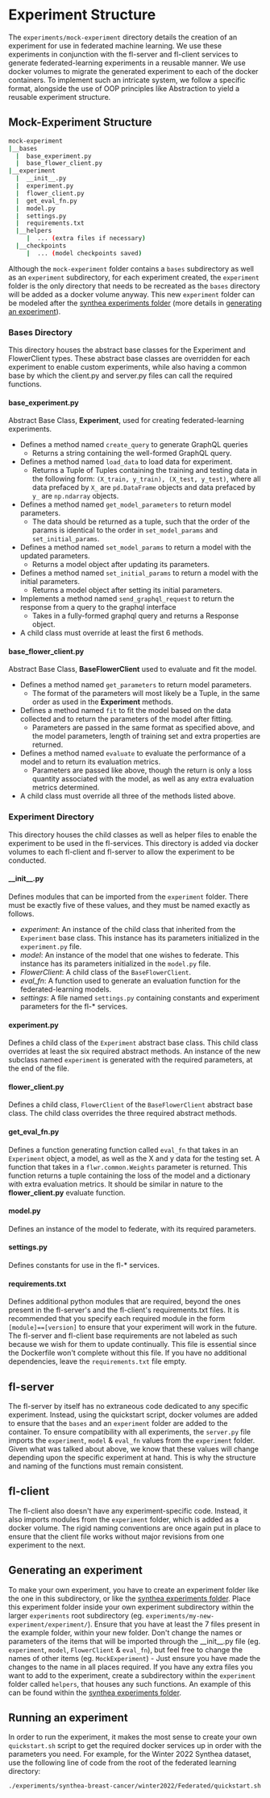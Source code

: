 # Experiment Structure
The `experiments/mock-experiment` directory details the creation of an experiment for use in federated machine learning. We use these experiments in conjunction with the fl-server and fl-client services to generate federated-learning experiments in a reusable manner. We use docker volumes to migrate the generated experiment to each of the docker containers. To implement such an intricate system, we follow a specific format, alongside the use of OOP principles like Abstraction to yield a reusable experiment structure.

## Mock-Experiment Structure
```bash
mock-experiment
|__bases
  |  base_experiment.py
  |  base_flower_client.py
|__experiment
  |  __init__.py
  |  experiment.py
  |  flower_client.py
  |  get_eval_fn.py
  |  model.py
  |  settings.py
  |  requirements.txt
  |__helpers
     |  ... (extra files if necessary)
  |__checkpoints
     |  ... (model checkpoints saved)
```
Although the `mock-experiment` folder contains a `bases` subdirectory as well as an `experiment` subdirectory, for each experiment created, the `experiment` folder is the only directory that needs to be recreated as the `bases` directory will be added as a docker volume anyway. This new `experiment` folder can be modeled after the [synthea experiments folder](../experiments/synthea-breast-cancer/winter2022/Federated/experiment) (more details in [generating an experiment](#generating-an-experiment)).

### Bases Directory
This directory houses the abstract base classes for the Experiment and FlowerClient types. These abstract base classes are overridden for each experiment to enable custom experiments, while also having a common base by which the client.py and server.py files can call the required functions.

#### base_experiment.py 
Abstract Base Class, **Experiment**, used for creating federated-learning experiments.
- Defines a method named `create_query` to generate GraphQL queries
  - Returns a string containing the well-formed GraphQL query.
- Defines a method named `load_data` to load data for experiment.
  - Returns a Tuple of Tuples containing the training and testing data in the following form: `(X_train, y_train), (X_test, y_test)`, where all data prefaced by `X_` are `pd.DataFrame` objects and data prefaced by `y_` are `np.ndarray` objects.
- Defines a method named `get_model_parameters` to return model parameters.
  - The data should be returned as a tuple, such that the order of the params is identical to the order in `set_model_params` and `set_initial_params`.
- Defines a method named `set_model_params` to return a model with the updated parameters.
  - Returns a model object after updating its parameters.
- Defines a method named `set_initial_params` to return a model with the initial parameters.
  - Returns a model object after setting its initial parameters.
- Implements a method named `send_graphql_request` to return the response from a query to the graphql interface
  - Takes in a fully-formed graphql query and returns a Response object. 
- A child class must override at least the first 6 methods.

#### base_flower_client.py
Abstract Base Class, **BaseFlowerClient** used to evaluate and fit the model.
- Defines a method named `get_parameters` to return model parameters.
  - The format of the parameters will most likely be a Tuple, in the same order as used in the **Experiment** methods.
- Defines a method named `fit` to fit the model based on the data collected and to return the parameters of the model after fitting.
  - Parameters are passed in the same format as specified above, and the model parameters, length of training set and extra properties are returned.
- Defines a method named `evaluate` to evaluate the performance of a model and to return its evaluation metrics.
  - Parameters are passed like above, though the return is only a loss quantity associated with the model, as well as any extra evaluation metrics determined. 
- A child class must override all three of the methods listed above.

### Experiment Directory
This directory houses the child classes as well as helper files to enable the experiment to be used in the fl-services. This directory is added via docker volumes to each fl-client and fl-server to allow the experiment to be conducted.

#### \_\_init\_\_.py
Defines modules that can be imported from the `experiment` folder. There must be exactly five of these values, and they must be named exactly as follows.
- *experiment*: An instance of the child class that inherited from the `Experiment` base class. This instance has its parameters initialized in the `experiment.py` file.
- *model*: An instance of the model that one wishes to federate. This instance has its parameters initialized in the `model.py` file.
- *FlowerClient*: A child class of the `BaseFlowerClient`.
- *eval_fn*: A function used to generate an evaluation function for the federated-learning models.
- *settings*: A file named `settings.py` containing constants and experiment parameters for the fl-* services.

#### experiment.py
Defines a child class of the `Experiment` abstract base class. This child class overrides at least the six required abstract methods. An instance of the new subclass named `experiment` is generated with the required parameters, at the end of the file.

#### flower_client.py
Defines a child class, `FlowerClient` of the `BaseFlowerClient` abstract base class. The child class overrides the three required abstract methods. 

#### get_eval_fn.py
Defines a function generating function called `eval_fn` that takes in an `Experiment` object, a model, as well as the X and y data for the testing set. A function that takes in a `flwr.common.Weights` parameter is returned. This function returns a tuple containing the loss of the model and a dictionary with extra evaluation metrics. It should be similar in nature to the **flower_client.py** evaluate function.

#### model.py
Defines an instance of the model to federate, with its required parameters. 

#### settings.py
Defines constants for use in the fl-* services.

#### requirements.txt
Defines additional python modules that are required, beyond the ones present in the fl-server's and the fl-client's requirements.txt files. It is recommended that you specify each required module in the form `[module]==[version]` to ensure that your experiment will work in the future. The fl-server and fl-client base requirements are not labeled as such because we wish for them to update continually. This file is essential since the Dockerfile won't complete without this file. If you have no additional dependencies, leave the `requirements.txt` file empty.

## fl-server
The fl-server by itself has no extraneous code dedicated to any specific experiment. Instead, using the quickstart script, docker volumes are added to ensure that the `bases` and an `experiment` folder are added to the container. To ensure compatibility with all experiments, the `server.py` file imports the `experiment`, `model` & `eval_fn` values from the `experiment` folder. Given what was talked about above, we know that these values will change depending upon the specific experiment at hand. This is why the structure and naming of the functions must remain consistent.

## fl-client
The fl-client also doesn't have any experiment-specific code. Instead, it also imports modules from the `experiment` folder, which is added as a docker volume. The rigid naming conventions are once again put in place to ensure that the client file works without major revisions from one experiment to the next.

## Generating an experiment
To make your own experiment, you have to create an experiment folder like the one in this subdirectory, or like the [synthea experiments folder](../experiments/synthea-breast-cancer/winter2022/Federated/experiment). Place this experiment folder inside your own experiment subdirectory within the larger `experiments` root subdirectory (eg. `experiments/my-new-experiment/experiment/`). Ensure that you have at least the 7 files present in the example folder, within your new folder. Don't change the names or parameters of the items that will be imported through the \_\_init\_\_.py file (eg. `experiment`, `model`, `FlowerClient` & `eval_fn`), but feel free to change the names of other items (eg. `MockExperiment`) - Just ensure you have made the changes to the name in all places required. If you have any extra files you want to add to the experiment, create a subdirectory within the `experiment` folder called `helpers`, that houses any such functions. An example of this can be found within the [synthea experiments folder](../experiments/synthea-breast-cancer/winter2022/Federated/experiment).

## Running an experiment

In order to run the experiment, it makes the most sense to create your own `quickstart.sh` script to get the required docker services up in order with the parameters you need. For example, for the Winter 2022 Synthea dataset, use the following line of code from the root of the federated learning directory:

```bash
./experiments/synthea-breast-cancer/winter2022/Federated/quickstart.sh -i <INGEST-PATH> -p <PORT> -n <NUM-OF-SITES> -r <NUM-OF-ROUNDS> -e <PATH-TO-EXPERIMENT-DIRECTORY>
```